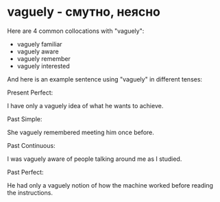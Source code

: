 # vaguely - смутно, неясно

Here are 4 common collocations with "vaguely":

- vaguely familiar
- vaguely aware
- vaguely remember
- vaguely interested

And here is an example sentence using "vaguely" in different tenses:

Present Perfect:

I have only a vaguely idea of what he wants to achieve.

Past Simple:

She vaguely remembered meeting him once before.

Past Continuous:

I was vaguely aware of people talking around me as I studied.

Past Perfect:

He had only a vaguely notion of how the machine worked before reading the instructions.
